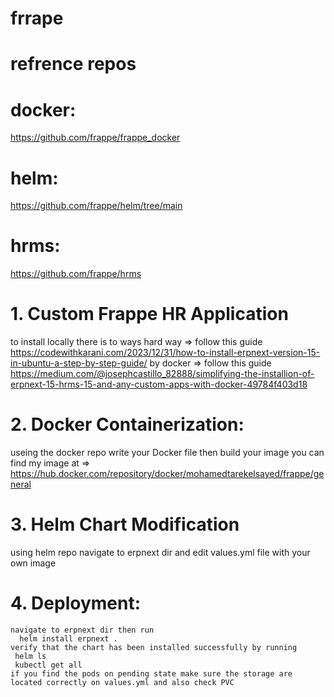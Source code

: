 # frrape
# refrence repos
# docker:
https://github.com/frappe/frappe_docker
# helm: 
https://github.com/frappe/helm/tree/main
# hrms: 
https://github.com/frappe/hrms

# 1. Custom Frappe HR Application
  to install locally there is to ways
  hard way => follow this guide https://codewithkarani.com/2023/12/31/how-to-install-erpnext-version-15-in-ubuntu-a-step-by-step-guide/
  by docker => follow this guide https://medium.com/@josephcastillo_82888/simplifying-the-installion-of-erpnext-15-hrms-15-and-any-custom-apps-with-docker-49784f403d18

# 2. Docker Containerization:
   useing the docker repo write your Docker file then build your image
   you can find my image at => https://hub.docker.com/repository/docker/mohamedtarekelsayed/frappe/general

# 3. Helm Chart Modification
   using helm repo navigate to erpnext dir and edit values.yml file with your own image

# 4. Deployment:
    navigate to erpnext dir then run
      helm install erpnext .
    verify that the chart has been installed successfully by running
     helm ls
     kubectl get all
    if you find the pods on pending state make sure the storage are located correctly on values.yml and also check PVC
     


